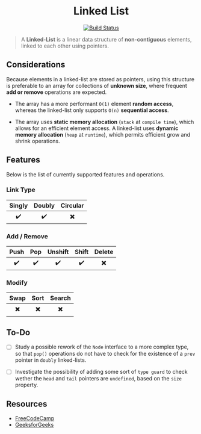 <h1 align="center">Linked List</h1>

<p align="center">
  <a href="https://github.com/davelsan/typescript-algorithms/actions?query=workflow%3Alinked-list">
    <img alt="Build Status" src="https://github.com/davelsan/typescript-algorithms/workflows/linked-list/badge.svg"/>
  </a>
</p>

> A __Linked-List__ is a linear data structure of __non-contiguous__ elements, linked to each other using pointers.

## Considerations

Because elements in a linked-list are stored as pointers, using this structure is preferable to an array for collections of __unknown size__, where frequent __add or remove__ operations are expected.

- The array has a more performant `O(1)` element __random access__, whereas the linked-list only supports `O(n)` __sequential access__.

- The array uses __static memory allocation__ (`stack` at `compile time`), which allows for an efficient element access. A linked-list uses __dynamic memory allocation__ (`heap` at `runtime`), which permits efficient grow and shrink operations.


## Features

Below is the list of currently supported features and operations.

### Link Type

| Singly | Doubly | Circular
| :-:    | :-:    | :-:
| :heavy_check_mark: | :heavy_check_mark: | :heavy_multiplication_x:

### Add / Remove

| Push | Pop | Unshift | Shift | Delete
| :-:  | :-: | :-:     | :-:   | :-:
| :heavy_check_mark: | :heavy_check_mark: | :heavy_check_mark: | :heavy_check_mark: | :heavy_multiplication_x:

### Modify

| Swap | Sort | Search
| :-:  | :-:  | :-:
| :heavy_multiplication_x: | :heavy_multiplication_x: | :heavy_multiplication_x:


## To-Do

- [ ] Study a possible rework of the `Node` interface to a more complex type, so that `pop()` operations do not have to check for the existence of a `prev` pointer in `doubly` linked-lists.

- [ ] Investigate the possibility of adding some sort of `type guard` to check wether the `head` and `tail` pointers are `undefined`, based on the `size` property.


## Resources

- [FreeCodeCamp](https://guide.freecodecamp.org/computer-science/data-structures/linked-lists)
- [GeeksforGeeks](https://www.geeksforgeeks.org/data-structures/linked-list/)